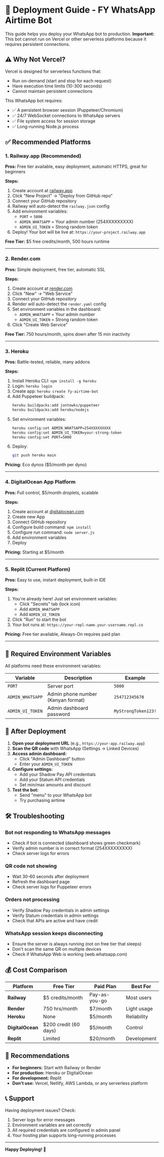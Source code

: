 # 🚀 Deployment Guide - FY WhatsApp Airtime Bot

This guide helps you deploy your WhatsApp bot to production. **Important:** This bot cannot run on Vercel or other serverless platforms because it requires persistent connections.

## ⚠️ Why Not Vercel?

Vercel is designed for serverless functions that:
- Run on-demand (start and stop for each request)
- Have execution time limits (10-300 seconds)
- Cannot maintain persistent connections

This WhatsApp bot requires:
- ✅ A persistent browser session (Puppeteer/Chromium)
- ✅ 24/7 WebSocket connections to WhatsApp servers
- ✅ File system access for session storage
- ✅ Long-running Node.js process

## ✅ Recommended Platforms

### 1. Railway.app (Recommended)

**Pros:** Free tier available, easy deployment, automatic HTTPS, great for beginners

**Steps:**
1. Create account at [railway.app](https://railway.app)
2. Click "New Project" → "Deploy from GitHub repo"
3. Connect your GitHub repository
4. Railway will auto-detect the `railway.json` config
5. Add environment variables:
   - `PORT` = `5000`
   - `ADMIN_WHATSAPP` = Your admin number (254XXXXXXXXX)
   - `ADMIN_UI_TOKEN` = Strong random token
6. Deploy! Your bot will be live at: `https://your-project.railway.app`

**Free Tier:** $5 free credits/month, 500 hours runtime

---

### 2. Render.com

**Pros:** Simple deployment, free tier, automatic SSL

**Steps:**
1. Create account at [render.com](https://render.com)
2. Click "New" → "Web Service"
3. Connect your GitHub repository
4. Render will auto-detect the `render.yaml` config
5. Set environment variables in the dashboard:
   - `ADMIN_WHATSAPP` = Your admin number
   - `ADMIN_UI_TOKEN` = Strong random token
6. Click "Create Web Service"

**Free Tier:** 750 hours/month, spins down after 15 min inactivity

---

### 3. Heroku

**Pros:** Battle-tested, reliable, many addons

**Steps:**
1. Install Heroku CLI: `npm install -g heroku`
2. Login: `heroku login`
3. Create app: `heroku create fy-airtime-bot`
4. Add Puppeteer buildpack:
   ```bash
   heroku buildpacks:add jontewks/puppeteer
   heroku buildpacks:add heroku/nodejs
   ```
5. Set environment variables:
   ```bash
   heroku config:set ADMIN_WHATSAPP=254XXXXXXXXX
   heroku config:set ADMIN_UI_TOKEN=your-strong-token
   heroku config:set PORT=5000
   ```
6. Deploy:
   ```bash
   git push heroku main
   ```

**Pricing:** Eco dynos ($5/month per dyno)

---

### 4. DigitalOcean App Platform

**Pros:** Full control, $5/month droplets, scalable

**Steps:**
1. Create account at [digitalocean.com](https://digitalocean.com)
2. Create new App
3. Connect GitHub repository
4. Configure build command: `npm install`
5. Configure run command: `node server.js`
6. Add environment variables
7. Deploy

**Pricing:** Starting at $5/month

---

### 5. Replit (Current Platform)

**Pros:** Easy to use, instant deployment, built-in IDE

**Steps:**
1. You're already here! Just set environment variables:
   - Click "Secrets" tab (lock icon)
   - Add `ADMIN_WHATSAPP`
   - Add `ADMIN_UI_TOKEN`
2. Click "Run" to start the bot
3. Your bot runs at: `https://your-repl-name.your-username.repl.co`

**Pricing:** Free tier available, Always-On requires paid plan

---

## 🔐 Required Environment Variables

All platforms need these environment variables:

| Variable | Description | Example |
|----------|-------------|---------|
| `PORT` | Server port | `5000` |
| `ADMIN_WHATSAPP` | Admin phone number (Kenyan format) | `254712345678` |
| `ADMIN_UI_TOKEN` | Admin dashboard password | `MyStrongToken123!` |

## 📱 After Deployment

1. **Open your deployment URL** (e.g., `https://your-app.railway.app`)
2. **Scan the QR code** with WhatsApp (Settings → Linked Devices)
3. **Access admin dashboard:**
   - Click "Admin Dashboard" button
   - Enter your `ADMIN_UI_TOKEN`
4. **Configure settings:**
   - Add your Shadow Pay API credentials
   - Add your Statum API credentials
   - Set min/max amounts and discount
5. **Test the bot:**
   - Send "menu" to your WhatsApp bot
   - Try purchasing airtime

## 🛠️ Troubleshooting

### Bot not responding to WhatsApp messages
- Check if bot is connected (dashboard shows green checkmark)
- Verify admin number is in correct format (254XXXXXXXXX)
- Check server logs for errors

### QR code not showing
- Wait 30-60 seconds after deployment
- Refresh the dashboard page
- Check server logs for Puppeteer errors

### Orders not processing
- Verify Shadow Pay credentials in admin settings
- Verify Statum credentials in admin settings
- Check that APIs are active and have credit

### WhatsApp session keeps disconnecting
- Ensure the server is always running (not on free tier that sleeps)
- Don't scan the same QR on multiple devices
- Check if WhatsApp Web is working (web.whatsapp.com)

## 💰 Cost Comparison

| Platform | Free Tier | Paid Plan | Best For |
|----------|-----------|-----------|----------|
| **Railway** | $5 credits/month | Pay-as-you-go | Most users |
| **Render** | 750 hrs/month | $7/month | Light usage |
| **Heroku** | None | $5/month | Reliability |
| **DigitalOcean** | $200 credit (60 days) | $5/month | Control |
| **Replit** | Limited | $20/month | Development |

## 🎯 Recommendations

- **For beginners:** Start with Railway or Render
- **For production:** Heroku or DigitalOcean
- **For development:** Replit
- **Don't use:** Vercel, Netlify, AWS Lambda, or any serverless platform

## 📞 Support

Having deployment issues? Check:
1. Server logs for error messages
2. Environment variables are set correctly
3. All required credentials are configured in admin panel
4. Your hosting plan supports long-running processes

---

**Happy Deploying! 🚀**
